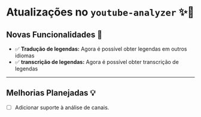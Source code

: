 # Atualizações no `youtube-analyzer` ✨🎉

## Novas Funcionalidades 🚀
- ✅ **Tradução de legendas:** Agora é possível obter legendas em outros idiomas
- ✅ **transcrição de legendas:** Agora é possível obter transcrição de legendas
---

## Melhorias Planejadas 💡
- [ ] Adicionar suporte à análise de canais.
